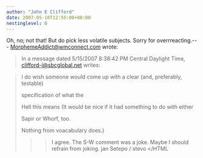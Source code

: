 ```yaml
---
author: "John E Clifford"
date: 2007-05-16T12:55:00+00:00
nestinglevel: 0
---
```

Oh, no; not that! But do pick less volatile subjects. Sorry for overrreacting.---
 [MorphemeAddict@wmconnect.com](mailto://MorphemeAddict@wmconnect.com) wrote:

> In a message dated 5/15/2007 8:38:42 PM Central Daylight Time,
> [clifford-j@sbcglobal.net](mailto://clifford-j@sbcglobal.net) writes:

>>> 
> I do wish someone would come up with a clear (and, preferably, testable)
> 
> specification of what the
> 
> Hell this means (It would be nice if it had something to do with either
> 
> Sapir or Whorf, too.
> 
> Nothing from voacabulary does.)
> 
>> 
>>> I agree. The S-W comment was a joke. Maybe I should refrain from joking.
>> jan Setepo / stevo </HTML
>>